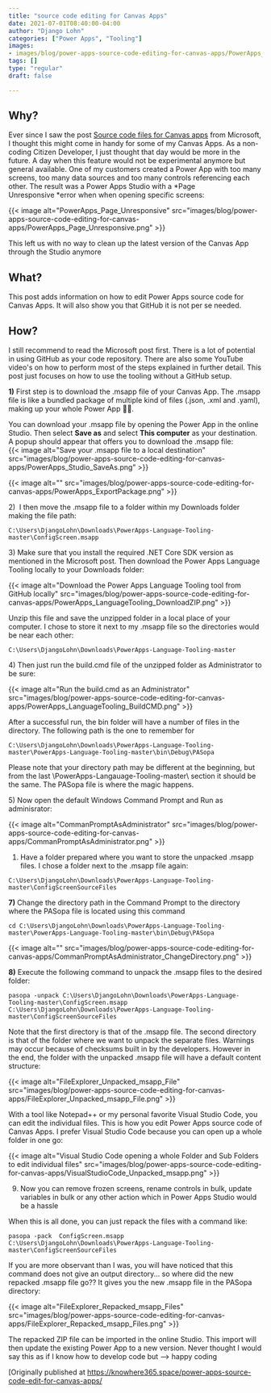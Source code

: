 ```yaml
---
title: "source code editing for Canvas Apps"
date: 2021-07-01T08:40:00-04:00
author: "Django Lohn"
categories: ["Power Apps", "Tooling"]
images:
- images/blog/power-apps-source-code-editing-for-canvas-apps/PowerApps_Page_Unresponsive.png
tags: []
type: "regular"
draft: false

---
```


## Why? 

Ever since I saw the post [Source code files for Canvas
apps](https://powerapps.microsoft.com/en-us/blog/source-code-files-for-canvas-apps/) from
Microsoft, I thought this might come in handy for some of my Canvas
Apps. As a non-coding Citizen Developer, I just thought that day would
be more in the future. A day when this feature would not be experimental
anymore but general available. 
One of my customers created a Power App with too many screens, too many
data sources and too many controls referencing each other. The result
was a Power Apps Studio with a *Page Unresponsive *error when when
opening specific screens:

{{< image alt="PowerApps_Page_Unresponsive" src="images/blog/power-apps-source-code-editing-for-canvas-apps/PowerApps_Page_Unresponsive.png" >}}

This left us with no way to clean up the latest version of the Canvas
App through the Studio anymore

## What? 

This post adds information on how to edit Power Apps source code for
Canvas Apps. It will also show you that GitHub it is not per se needed.

## How? 

I still recommend to read the Microsoft post first. There is a lot of
potential in using GitHub as your code repository. There are also some
YouTube video's on how to perform most of the steps explained in further
detail. This post just focuses on how to use the tooling without a
GitHub setup.

**1)** First step is to download the .msapp file of your Canvas App. The
.msapp file is like a bundled package of multiple kind of files (.json,
.xml and .yaml), making up your whole Power App :woman_technologist:.

You can download your .msapp file by opening the Power App in the online
Studio. Then select **Save as** and select **This computer** as your
destination. A popup should appear that offers you to download the
.msapp file:\
{{< image alt="Save your .msapp file to a local destination" src="images/blog/power-apps-source-code-editing-for-canvas-apps/PowerApps_Studio_SaveAs.png" >}}


{{< image alt="" src="images/blog/power-apps-source-code-editing-for-canvas-apps/PowerApps_ExportPackage.png" >}}


2)  I then move the .msapp file to a folder within my Downloads
folder making the file path:

``` wp-block-code
C:\Users\DjangoLohn\Downloads\PowerApps-Language-Tooling-master\ConfigScreen.msapp
```

3) Make sure that you install the required .NET Core SDK version as
mentioned in the Microsoft post. Then download the Power Apps Language
Tooling locally to your Downloads folder:

{{< image alt="Download the Power Apps Language Tooling tool from GitHub locally" src="images/blog/power-apps-source-code-editing-for-canvas-apps/PowerApps_LanguageTooling_DownloadZIP.png" >}}


Unzip this file and save the unzipped folder in a local place of your
computer. I chose to store it next to my .msapp file so the directories
would be near each other:


``` 
C:\Users\DjangoLohn\Downloads\PowerApps-Language-Tooling-master
```

4) Then just run the build.cmd file of the unzipped folder as
Administrator to be sure:

{{< image alt="Run the build.cmd as an Administrator" src="images/blog/power-apps-source-code-editing-for-canvas-apps/PowerApps_LanguageTooling_BuildCMD.png" >}}


After a successful run, the bin folder will have a number of files in
the directory. The following path is the one to remember for


``` 
C:\Users\DjangoLohn\Downloads\PowerApps-Language-Tooling-master\PowerApps-Language-Tooling-master\bin\Debug\PASopa
```

Please note that your directory path may be different at the beginning,
but from the last \\PowerApps-Langauage-Tooling-master\\ section it
should be the same. The PASopa file is where the magic happens.

5) Now open the default Windows Command Prompt and Run as
adminisrator:

{{< image alt="CommanPromptAsAdministrator" src="images/blog/power-apps-source-code-editing-for-canvas-apps/CommanPromptAsAdministrator.png" >}}


1) Have a folder prepared where you want to store the unpacked
.msapp files. I chose a folder next to the .msapp file again:

``` wp-block-code
C:\Users\DjangoLohn\Downloads\PowerApps-Language-Tooling-master\ConfigScreenSourceFiles
```

**7)** Change the directory path in the Command Prompt to the directory
where the PASopa file is located using this command

``` wp-block-code
cd C:\Users\DjangoLohn\Downloads\PowerApps-Language-Tooling-master\PowerApps-Language-Tooling-master\bin\Debug\PASopa
```


{{< image alt="" src="images/blog/power-apps-source-code-editing-for-canvas-apps/CommanPromptAsAdministrator_ChangeDirectory.png" >}}


**8)** Execute the following command to unpack the .msapp files to the
desired folder:

``` 
pasopa -unpack C:\Users\DjangoLohn\Downloads\PowerApps-Language-Tooling-master\ConfigScreen.msapp C:\Users\DjangoLohn\Downloads\PowerApps-Language-Tooling-master\ConfigScreenSourceFiles
```

Note that the first directory is that of the .msapp file. The second
directory is that of the folder where we want to unpack the separate
files. Warnings may occur because of checksums built in by the
developers. However in the end, the folder with the unpacked .msapp file
will have a default content structure:

{{< image alt="FileExplorer_Unpacked_msapp_File" src="images/blog/power-apps-source-code-editing-for-canvas-apps/FileExplorer_Unpacked_msapp_File.png" >}}

With a tool like Notepad++ or my personal favorite Visual Studio Code,
you can edit the individual files. This is how you edit Power Apps
source code of Canvas Apps. I prefer Visual Studio Code because you can
open up a whole folder in one go:

{{< image alt="Visual Studio Code opening a whole Folder and Sub Folders to edit individual files" src="images/blog/power-apps-source-code-editing-for-canvas-apps/VisualStudioCode_Unpacked_msapp.png" >}} 

9) Now you can remove frozen screens, rename controls in bulk,
update variables in bulk or any other action which in Power Apps Studio
would be a
hassle

When this is all done, you can just repack the files with a command
like:

```
pasopa -pack  ConfigScreen.msapp C:\Users\DjangoLohn\Downloads\PowerApps-Language-Tooling-master\ConfigScreenSourceFiles 
```

If you are more observant than I was, you will have noticed that this
command does not give an output directory... so where did the new
repacked .msapp file go?? It gives you the new .msapp file in the PASopa
directory:

{{< image alt="FileExplorer_Repacked_msapp_Files" src="images/blog/power-apps-source-code-editing-for-canvas-apps/FileExplorer_Repacked_msapp_Files.png" >}}

The repacked ZIP file can be imported in the online Studio. This import
will then update the existing Power App to a new version. Never thought
I would say this as if I know how to develop code but --> happy coding

[Originally published
at <https://knowhere365.space/power-apps-source-code-edit-for-canvas-apps/>

